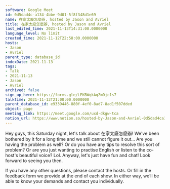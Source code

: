 ```yaml
---
software: Google Meet
id: 0d5dad4c-a134-4bbe-9d01-5f8f348d1e69
name: 在家太廢怎麼辦, hosted by Jason and Avriel
title: 在家太廢怎麼辦, hosted by Jason and Avriel
last_edited_time: 2021-11-13T14:31:00.0000000
language_level: No limit
created_time: 2021-11-12T22:58:00.0000000
hosts:
- Jason
- Avriel
parent_type: database_id
indexDate: 2021-11-13
tags:
- Talk
- 2021-11-13
- Jason
- Avriel
archived: false
sign_up_here: https://forms.gle/LEKBWqkAqZmDjc1s7
talktime: 2021-11-13T21:00:00.0000000
parent_database_id: e9339446-880f-4ef0-8ad7-8ad1f507dded
object: page
meeting_link: https://meet.google.com/uxd-dkgw-tca
notion_url: https://www.notion.so/hosted-by-Jason-and-Avriel-0d5dad4ca1344bbe9d015f8f348d1e69
---
```





Hey guys, this Saturday night, let's talk about 在家太廢怎麼辦! We've been bothered by it for a long time and we still cannot figure it out... Are you having the problem as well? Or do you have any tips to resolve this sort of problem? Or are you just wanting to practise English or listen to the co-host's beautiful voice? Lol. Anyway, let's just have fun and chat! Look forward to seeing you then. 

If you have any other questions, please contact the hosts. Or fill in the feedback form we provide at the end of each show. In either way, we’ll be able to know your demands and contact you individually.








